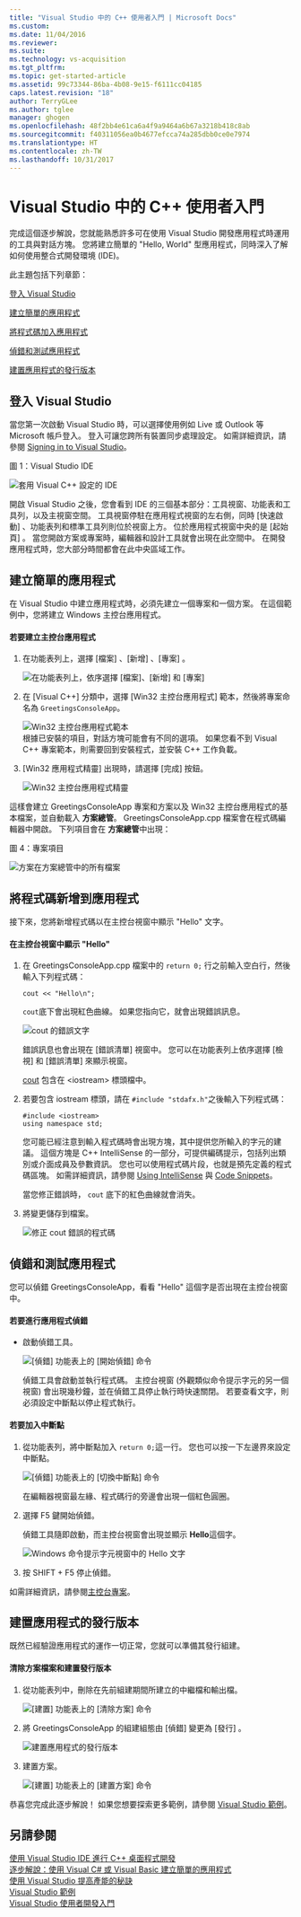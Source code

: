 ```yaml
---
title: "Visual Studio 中的 C++ 使用者入門 | Microsoft Docs"
ms.custom: 
ms.date: 11/04/2016
ms.reviewer: 
ms.suite: 
ms.technology: vs-acquisition
ms.tgt_pltfrm: 
ms.topic: get-started-article
ms.assetid: 99c73344-86ba-4b08-9e15-f6111cc04185
caps.latest.revision: "18"
author: TerryGLee
ms.author: tglee
manager: ghogen
ms.openlocfilehash: 48f2bb4e61ca6a4f9a9464a6b67a3218b418c8ab
ms.sourcegitcommit: f40311056ea0b4677efcca74a285dbb0ce0e7974
ms.translationtype: HT
ms.contentlocale: zh-TW
ms.lasthandoff: 10/31/2017
---
```

# <a name="getting-started-with-c-in-visual-studio"></a>Visual Studio 中的 C++ 使用者入門
完成這個逐步解說，您就能熟悉許多可在使用 Visual Studio 開發應用程式時運用的工具與對話方塊。 您將建立簡單的 "Hello, World" 型應用程式，同時深入了解如何使用整合式開發環境 (IDE)。  
  
 此主題包括下列章節：  
  
 [登入 Visual Studio](../ide/getting-started-with-cpp-in-visual-studio.md#BKMK_Configure)  
  
 [建立簡單的應用程式](../ide/getting-started-with-cpp-in-visual-studio.md#BKMK_CreateApp)  
  
 [將程式碼加入應用程式](../ide/getting-started-with-cpp-in-visual-studio.md#BKMK_AddCode)  
  
 [偵錯和測試應用程式](../ide/getting-started-with-cpp-in-visual-studio.md#BKMK_DebugTest)  
  
 [建置應用程式的發行版本](../ide/getting-started-with-cpp-in-visual-studio.md#BKMK_BuildRelease)  
  
##  <a name="BKMK_Configure"></a> 登入 Visual Studio  
 當您第一次啟動 Visual Studio 時，可以選擇使用例如 Live 或 Outlook 等 Microsoft 帳戶登入。 登入可讓您跨所有裝置同步處理設定。 如需詳細資訊，請參閱 [Signing in to Visual Studio](../ide/signing-in-to-visual-studio.md)。  
  
 圖 1：Visual Studio IDE  
  
 ![套用 Visual C&#43;&#43; 設定的 IDE](../ide/media/c--ide_defaultenvironmentlayout.png "C++IDE_DefaultEnvironmentLayout")  
  
 開啟 Visual Studio 之後，您會看到 IDE 的三個基本部分：工具視窗、功能表和工具列，以及主視窗空間。 工具視窗停駐在應用程式視窗的左右側，同時 [快速啟動] 、功能表列和標準工具列則位於視窗上方。 位於應用程式視窗中央的是 [起始頁] 。 當您開啟方案或專案時，編輯器和設計工具就會出現在此空間中。 在開發應用程式時，您大部分時間都會在此中央區域工作。  
  
##  <a name="BKMK_CreateApp"></a> 建立簡單的應用程式  
 在 Visual Studio 中建立應用程式時，必須先建立一個專案和一個方案。 在這個範例中，您將建立 Windows 主控台應用程式。  
  
#### <a name="to-create-a-console-app"></a>若要建立主控台應用程式  
  
1.  在功能表列上，選擇 [檔案] 、[新增] 、[專案] 。  
  
     ![在功能表列上，依序選擇 [檔案]、[新增] 和 [專案]](../ide/media/exploreide-filenewproject.png "ExploreIDE-FileNewProject")  
  
2.  在 [Visual C++] 分類中，選擇 [Win32 主控台應用程式] 範本，然後將專案命名為 `GreetingsConsoleApp`。  
  
     ![Win32 主控台應用程式範本](../ide/media/c--ide_newprojectdlg.png "C++IDE_NewProjectDlg")  
     根據已安裝的項目，對話方塊可能會有不同的選項。 如果您看不到 Visual C++ 專案範本，則需要回到安裝程式，並安裝 C++ 工作負載。
  
3.  [Win32 應用程式精靈] 出現時，請選擇 [完成]  按鈕。  
  
     ![Win32 主控台應用程式精靈](../ide/media/c--ide_win32consoleappwizard.png "C++IDE_Win32ConsoleAppWizard")  
  
 這樣會建立 GreetingsConsoleApp 專案和方案以及 Win32 主控台應用程式的基本檔案，並自動載入 **方案總管**。 GreetingsConsoleApp.cpp 檔案會在程式碼編輯器中開啟。 下列項目會在 **方案總管**中出現：  
  
 圖 4：專案項目  
  
 ![方案在方案總管中的所有檔案](../ide/media/c--ide_solutioncontents.png "C++IDE_SolutionContents")  
  
##  <a name="BKMK_AddCode"></a> 將程式碼新增到應用程式  
 接下來，您將新增程式碼以在主控台視窗中顯示 "Hello" 文字。  
  
#### <a name="to-display-hello-in-the-console-window"></a>在主控台視窗中顯示 "Hello"  
  
1.  在 GreetingsConsoleApp.cpp 檔案中的 `return 0;` 行之前輸入空白行，然後輸入下列程式碼：  
  
    ```  
    cout << "Hello\n";  
    ```  
  
     `cout`底下會出現紅色曲線。 如果您指向它，就會出現錯誤訊息。  
  
     ![cout 的錯誤文字](../ide/media/c--ide_couterror.png "C++IDE_CoutError")  
  
     錯誤訊息也會出現在 [錯誤清單]  視窗中。 您可以在功能表列上依序選擇 [檢視] 和 [錯誤清單] 來顯示視窗。  
  
     [cout](/cpp/standard-library/iostream) 包含在 \<iostream> 標頭檔中。  
  
2.  若要包含 iostream 標頭，請在 `#include "stdafx.h"`之後輸入下列程式碼：  
  
    ```  
    #include <iostream>  
    using namespace std;  
    ```  
  
     您可能已經注意到輸入程式碼時會出現方塊，其中提供您所輸入的字元的建議。 這個方塊是 C++ IntelliSense 的一部分，可提供編碼提示，包括列出類別或介面成員及參數資訊。 您也可以使用程式碼片段，也就是預先定義的程式碼區塊。 如需詳細資訊，請參閱 [Using IntelliSense](../ide/using-intellisense.md) 與 [Code Snippets](../ide/code-snippets.md)。  
  
     當您修正錯誤時， `cout` 底下的紅色曲線就會消失。  
  
3.  將變更儲存到檔案。  
  
     ![修正 cout 錯誤的程式碼](../ide/media/c--ide_coutfix.png "C++IDE_CoutFix")  
  
##  <a name="BKMK_DebugTest"></a> 偵錯和測試應用程式  
 您可以偵錯 GreetingsConsoleApp，看看 "Hello" 這個字是否出現在主控台視窗中。  
  
#### <a name="to-debug-the-application"></a>若要進行應用程式偵錯  
  
-   啟動偵錯工具。  
  
     ![[偵錯] 功能表上的 [開始偵錯] 命令](../ide/media/exploreide-startdebugging.png "ExploreIDE-StartDebugging")  
  
     偵錯工具會啟動並執行程式碼。 主控台視窗 (外觀類似命令提示字元的另一個視窗) 會出現幾秒鐘，並在偵錯工具停止執行時快速關閉。 若要查看文字，則必須設定中斷點以停止程式執行。  
  
#### <a name="to-add-a-breakpoint"></a>若要加入中斷點  
  
1.  從功能表列，將中斷點加入 `return 0;`這一行。 您也可以按一下左邊界來設定中斷點。  
  
     ![[偵錯] 功能表上的 [切換中斷點] 命令](../ide/media/exploreide-togglebreakpoint.png "ExploreIDE-ToggleBreakpoint")  
  
     在編輯器視窗最左緣、程式碼行的旁邊會出現一個紅色圓圈。  
  
2.  選擇 F5 鍵開始偵錯。  
  
     偵錯工具隨即啟動，而主控台視窗會出現並顯示 **Hello**這個字。  
  
     ![Windows 命令提示字元視窗中的 Hello 文字](../ide/media/c--ide_hellocommandwindow.png "C++IDE_HelloCommandWindow")  
  
3.  按 SHIFT + F5 停止偵錯。  
  
 如需詳細資訊，請參閱[主控台專案](../debugger/debugging-preparation-console-projects.md)。  
  
##  <a name="BKMK_BuildRelease"></a> 建置應用程式的發行版本  
 既然已經驗證應用程式的運作一切正常，您就可以準備其發行組建。  
  
#### <a name="to-clean-the-solution-files-and-build-a-release-version"></a>清除方案檔案和建置發行版本  
  
1.  從功能表列中，刪除在先前組建期間所建立的中繼檔和輸出檔。  
  
     ![[建置] 功能表上的 [清除方案] 命令](../ide/media/exploreide-cleansolution.png "ExploreIDE-CleanSolution")  
  
2.  將 GreetingsConsoleApp 的組建組態由 [偵錯]  變更為 [發行] 。  
  
     ![建置應用程式的發行版本](../ide/media/c--ide_changingbuildtorelease.png "C++IDE_ChangingBuildtoRelease")  
  
3.  建置方案。  
  
     ![[建置] 功能表上的 [建置方案] 命令](../ide/media/exploreide-buildsolution.png "ExploreIDE-BuildSolution")  
  
 恭喜您完成此逐步解說！ 如果您想要探索更多範例，請參閱 [Visual Studio 範例](../ide/visual-studio-samples.md)。  
  
## <a name="see-also"></a>另請參閱  
 [使用 Visual Studio IDE 進行 C++ 桌面程式開發](/cpp/ide/using-the-visual-studio-ide-for-cpp-desktop-development)   
 [逐步解說：使用 Visual C# 或 Visual Basic 建立簡單的應用程式](../ide/walkthrough-create-a-simple-application-with-visual-csharp-or-visual-basic.md)   
 [使用 Visual Studio 提高產能的秘訣](../ide/productivity-tips-for-visual-studio.md)   
 [Visual Studio 範例](../ide/visual-studio-samples.md)   
 [Visual Studio 使用者開發入門](../ide/get-started-developing-with-visual-studio.md)